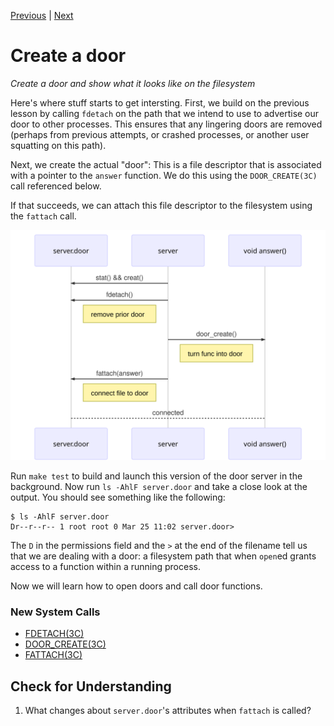 [Previous](.././18_backgrounding_processes/) | [Next](.././40_knock_knock/)

# Create a door
*Create a door and show what it looks like on the filesystem*

Here's where stuff starts to get intersting. First, we build on the previous
lesson by calling `fdetach` on the path that we intend to use to advertise our
door to other processes. This ensures that any lingering doors are removed
(perhaps from previous attempts, or crashed processes, or another user squatting
on this path).

Next, we create the actual "door": This is a file descriptor that is associated
with a pointer to the `answer` function. We do this using the `DOOR_CREATE(3C)`
call referenced below.

If that succeeds, we can attach this file descriptor to the filesystem using the
`fattach` call. 

![create-door](create-door.svg)

Run `make test` to build and launch this version of the door server in the
background. Now run `ls -AhlF server.door` and take a close look at the output.
You should see something like the following:

```
$ ls -AhlF server.door
Dr--r--r-- 1 root root 0 Mar 25 11:02 server.door>
```

The `D` in the permissions field and the `>` at the end of the filename tell us
that we are dealing with a door: a filesystem path that when `open`ed grants
access to a function within a running process. 

Now we will learn how to open doors and call door functions.

### New System Calls
* [FDETACH(3C)](https://illumos.org/man/3C/fdetach)
* [DOOR_CREATE(3C)](https://illumos.org/man/3c/door_create)
* [FATTACH(3C)](https://illumos.org/man/3C/fattach)

## Check for Understanding
1. What changes about `server.door`'s attributes when `fattach` is called?
